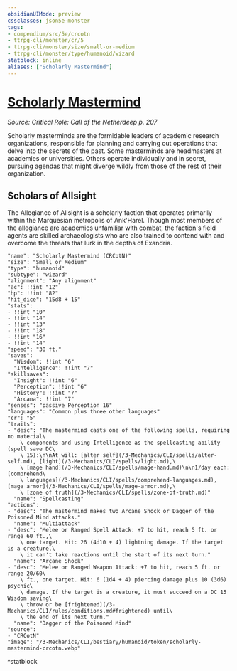 ```yaml
---
obsidianUIMode: preview
cssclasses: json5e-monster
tags:
- compendium/src/5e/crcotn
- ttrpg-cli/monster/cr/5
- ttrpg-cli/monster/size/small-or-medium
- ttrpg-cli/monster/type/humanoid/wizard
statblock: inline
aliases: ["Scholarly Mastermind"]
---
```

# [Scholarly Mastermind](3-Mechanics\CLI\bestiary\humanoid/scholarly-mastermind-crcotn.md)
*Source: Critical Role: Call of the Netherdeep p. 207*  

Scholarly masterminds are the formidable leaders of academic research organizations, responsible for planning and carrying out operations that delve into the secrets of the past. Some masterminds are headmasters at academies or universities. Others operate individually and in secret, pursuing agendas that might diverge wildly from those of the rest of their organization.

## Scholars of Allsight

The Allegiance of Allsight is a scholarly faction that operates primarily within the Marquesian metropolis of Ank'Harel. Though most members of the allegiance are academics unfamiliar with combat, the faction's field agents are skilled archaeologists who are also trained to contend with and overcome the threats that lurk in the depths of Exandria.

```statblock
"name": "Scholarly Mastermind (CRCotN)"
"size": "Small or Medium"
"type": "humanoid"
"subtype": "wizard"
"alignment": "Any alignment"
"ac": !!int "12"
"hp": !!int "82"
"hit_dice": "15d8 + 15"
"stats":
- !!int "10"
- !!int "14"
- !!int "13"
- !!int "18"
- !!int "16"
- !!int "14"
"speed": "30 ft."
"saves":
  "Wisdom": !!int "6"
  "Intelligence": !!int "7"
"skillsaves":
  "Insight": !!int "6"
  "Perception": !!int "6"
  "History": !!int "7"
  "Arcana": !!int "7"
"senses": "passive Perception 16"
"languages": "Common plus three other languages"
"cr": "5"
"traits":
- "desc": "The mastermind casts one of the following spells, requiring no material\
    \ components and using Intelligence as the spellcasting ability (spell save DC\
    \ 15):\n\nAt will: [alter self](/3-Mechanics/CLI/spells/alter-self.md), [light](/3-Mechanics/CLI/spells/light.md),\
    \ [mage hand](/3-Mechanics/CLI/spells/mage-hand.md)\n\n1/day each: [comprehend\
    \ languages](/3-Mechanics/CLI/spells/comprehend-languages.md), [mage armor](/3-Mechanics/CLI/spells/mage-armor.md),\
    \ [zone of truth](/3-Mechanics/CLI/spells/zone-of-truth.md)"
  "name": "Spellcasting"
"actions":
- "desc": "The mastermind makes two Arcane Shock or Dagger of the Poisoned Mind attacks."
  "name": "Multiattack"
- "desc": "Melee or Ranged Spell Attack: +7 to hit, reach 5 ft. or range 60 ft.,\
    \ one target. Hit: 26 (4d10 + 4) lightning damage. If the target is a creature,\
    \ it can't take reactions until the start of its next turn."
  "name": "Arcane Shock"
- "desc": "Melee or Ranged Weapon Attack: +7 to hit, reach 5 ft. or range 20/60\
    \ ft., one target. Hit: 6 (1d4 + 4) piercing damage plus 10 (3d6) psychic\
    \ damage. If the target is a creature, it must succeed on a DC 15 Wisdom saving\
    \ throw or be [frightened](/3-Mechanics/CLI/rules/conditions.md#frightened) until\
    \ the end of its next turn."
  "name": "Dagger of the Poisoned Mind"
"source":
- "CRCotN"
"image": "/3-Mechanics/CLI/bestiary/humanoid/token/scholarly-mastermind-crcotn.webp"
```
^statblock